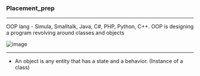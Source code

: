 ### Placement_prep

---

OOP lang - Simula, Smalltalk, Java, C#, PHP, Python, C++.
OOP is designing a program revolving around classes and objects

![image](https://github.com/ckc9759/CODING_resources/assets/95117634/467cdbc3-210b-44cf-b9df-7f7ab5fcbba5)

---

- An object is any entity that has a state and a behavior. (Instance of a class)
